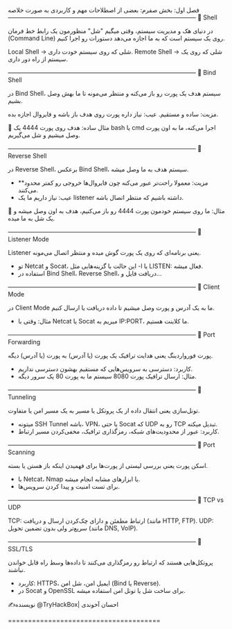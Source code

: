 فصل اول: بخش صفرم: بعضی از اصطلاحات مهم و کاربردی به صورت خلاصه
———————————————————————————————
🔹 Shell

در دنیای هک و مدیریت سیستم، وقتی میگیم "شل" منظورمون یک رابط خط فرمان (Command Line) روی یک سیستم است که به ما اجازه می‌دهد دستورات رو اجرا کنیم.

Local Shell → شلی که روی سیستم خودت داری.
Remote Shell → شلی که روی یک سیستم از راه دور داری.

———————————————————————————————
🔹 Bind Shell

در Bind Shell، سیستم هدف یک پورت رو باز می‌کنه و منتظر می‌مونه تا ما بهش وصل بشیم.

مزیت: ساده و مستقیم.
عیب: نیاز داره پورت روی هدف باز باشه و فایروال اجازه بده.

📌 مثال ساده:
هدف روی پورت 4444 یک bash یا cmd اجرا می‌کنه، ما به اون پورت وصل میشیم و شل می‌گیریم.

———————————————————————————————
🔹 Reverse Shell

در Reverse Shell، برعکس Bind Shell، سیستم هدف به ما وصل میشه.

* **مزیت: معمولا راحت‌تر عبور می‌کنه چون فایروال‌ها خروجی رو کمتر محدود می‌کنند.
* عیب: نیاز داریم ما یک listener داشته باشیم که منتظر اتصال باشه.

📌 مثال:
ما روی سیستم خودمون پورت 4444 رو باز می‌کنیم، هدف به اون وصل میشه و یک شل به ما میده.

———————————————————————————————
🔹 Listener Mode

Listener یعنی برنامه‌ای که روی یک پورت گوش میده و منتظر اتصال می‌مونه.

* تو Netcat و Socat، این حالت با گزینه‌هایی مثل -l یا LISTEN: فعال میشه.
* استفاده در Bind Shell، Reverse Shell، دریافت فایل و…

———————————————————————————————
🔹 Client Mode

در Client Mode ما به یک آدرس و پورت وصل میشیم تا داده دریافت یا ارسال کنیم.

* مثال: وقتی با Netcat یا Socat میریم به IP:PORT، ما کلاینت هستیم.

———————————————————————————————
🔹 Port Forwarding

پورت فورواردینگ یعنی هدایت ترافیک یک پورت (یا آدرس) به پورت (یا آدرس) دیگه.

* کاربرد: دسترسی به سرویس‌هایی که مستقیم بهشون دسترسی نداریم.
* مثال: ارسال ترافیک پورت 8080 سیستم ما به پورت 80 یک سرور دیگه.

———————————————————————————————
🔹 Tunneling

تونل‌سازی یعنی انتقال داده از یک پروتکل یا مسیر به یک مسیر امن یا متفاوت.

* میتونه SSH Tunnel باشه، VPN، یا حتی Socat که UDP رو به TCP تبدیل میکنه.
* کاربرد: عبور از محدودیت‌های شبکه، رمزگذاری ترافیک، مخفی‌کردن مسیر ارتباط.

———————————————————————————————
🔹 Port Scanning

اسکن پورت یعنی بررسی لیستی از پورت‌ها برای فهمیدن اینکه باز هستن یا بسته.

* با Netcat، Nmap یا ابزارهای مشابه انجام میشه.
* برای تست امنیت و پیدا کردن سرویس‌ها.

———————————————————————————————
🔹 TCP vs UDP

TCP:
ارتباط مطمئن و دارای چک‌کردن ارسال و دریافت (مانند HTTP, FTP).
UDP:
سریع‌تر ولی بدون تضمین تحویل (مانند DNS, VoIP).

———————————————————————————————
🔹 SSL/TLS

پروتکل‌هایی هستند که ارتباط رو رمزگذاری می‌کنند تا داده‌ها وسط راه قابل خواندن نباشند.

* کاربرد: HTTPS، ایمیل امن، شل امن (Bind یا Reverse).
* در Socat و OpenSSL برای ساخت شل یا تونل امن استفاده میشه.


✍️نویسنده
@TryHackBox| احسان آخوندی

======================================
